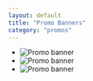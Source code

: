 ```yaml
---
layout: default
title: "Promo Banners"
category: "promos"
---
```


- ![Promo banner](http://placehold.it/450x300)
- ![Promo banner](http://placehold.it/450x300)
- ![Promo banner](http://placehold.it/450x300)